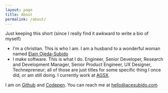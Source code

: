 ```yaml
---
layout: page
title: About
permalink: /about/
---
```


Just keeping this short (since I really find it awkward to write a bio of myself)

- I'm a christian. This is who I am. I am a husband to a wonderful woman named [Elain Ojeda-Subido](http://elainojeda.com)
- I make software. This is what I do. Engineer, Senior Developer, Research and Development Manager, Senior Product Engineer, UX Designer, Technepreneur; all of those are just titles for some specific thing I once did, or am still doing. I currently work at [AGSX](http://agsx.net).

I am on [Github](http://github.com/ace-subido) and [Codepen](http://codepen.io/ace-subido). You can reach me at hello@acesubido.com

